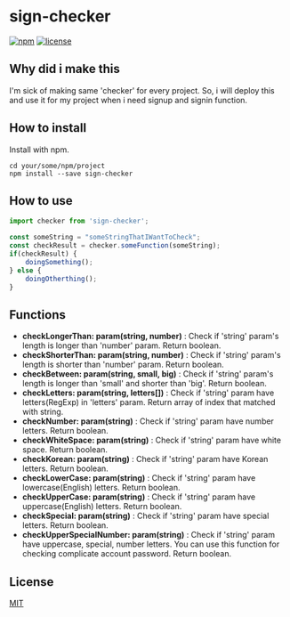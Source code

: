 # sign-checker
[![npm](https://img.shields.io/badge/npm-v1.0.4-blue.svg)](https://www.npmjs.com/package/sign-checker) 
[![license](https://img.shields.io/badge/license-MIT-blue.svg)](https://github.com/ninanung/sign-checker/blob/master/LICENSE)

## Why did i make this  
I'm sick of making same 'checker' for every project. So, i will deploy this and use it for my project when i need signup and signin function.  

## How to install  
Install with npm.
```
cd your/some/npm/project
npm install --save sign-checker
```  

## How to use  
```javascript
import checker from 'sign-checker';

const someString = "someStringThatIWantToCheck";
const checkResult = checker.someFunction(someString);
if(checkResult) {
    doingSomething();
} else {
    doingOtherthing();
}
```  

## Functions  
- __checkLongerThan: param(string, number)__ : Check if 'string' param's length is longer than 'number' param. Return boolean.
- __checkShorterThan: param(string, number)__ : Check if 'string' param's length is shorter than 'number' param. Return boolean.
- __checkBetween: param(string, small, big)__ : Check if 'string' param's length is longer than 'small' and shorter than 'big'. Return boolean.
- __checkLetters: param(string, letters[])__ : Check if 'string' param have letters(RegExp) in 'letters' param. Return array of index that matched with string.
- __checkNumber: param(string)__ : Check if 'string' param have number letters. Return boolean.
- __checkWhiteSpace: param(string)__ : Check if 'string' param have white space. Return boolean.
- __checkKorean: param(string)__ : Check if 'string' param have Korean letters. Return boolean.
- __checkLowerCase: param(string)__ : Check if 'string' param have lowercase(English) letters. Return boolean.
- __checkUpperCase: param(string)__ : Check if 'string' param have uppercase(English) letters. Return boolean.
- __checkSpecial: param(string)__ : Check if 'string' param have special letters. Return boolean.
- __checkUpperSpecialNumber: param(string)__ : Check if 'string' param have uppercase, special, number letters. You can use this function for checking complicate account password. Return boolean.

## License  
[MIT](LICENSE)